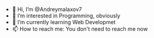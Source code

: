 - 👋 Hi, I’m @Andreymalaxov7
- 👀 I’m interested in Programming, obviously 
- 🌱 I’m currently learning Web Developmet
- 📫 How to reach me:  You don't need to reach me now

<!---
Andreymalaxov7/Andreymalaxov7 is a ✨ special ✨ repository because its `README.md` (this file) appears on your GitHub profile.
You can click the Preview link to take a look at your changes.
--->
